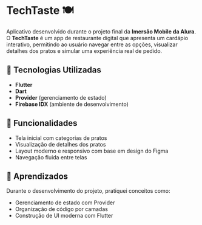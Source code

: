 # TechTaste 🍽️

Aplicativo desenvolvido durante o projeto final da **Imersão Mobile da Alura**. O **TechTaste** é um app de restaurante digital que apresenta um cardápio interativo, permitindo ao usuário navegar entre as opções, visualizar detalhes dos pratos e simular uma experiência real de pedido.

## 🚀 Tecnologias Utilizadas

- **Flutter**  
- **Dart**  
- **Provider** (gerenciamento de estado)  
- **Firebase IDX** (ambiente de desenvolvimento)

## 📱 Funcionalidades

- Tela inicial com categorias de pratos  
- Visualização de detalhes dos pratos  
- Layout moderno e responsivo com base em design do Figma  
- Navegação fluida entre telas  

## 🧠 Aprendizados

Durante o desenvolvimento do projeto, pratiquei conceitos como:
- Gerenciamento de estado com Provider
- Organização de código por camadas
- Construção de UI moderna com Flutter

